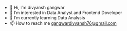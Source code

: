 - 👋 Hi, I’m divyansh gangwar
- 👀 I’m interested in Data Analyst and Frontend Doveloper
- 🌱 I’m currently learning Data Analysis
- 📫 How to reach me gangwardivyansh76@gmail.com


